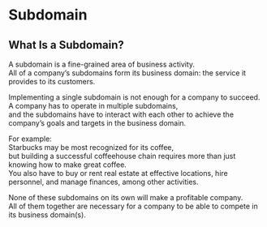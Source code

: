 # Subdomain

## What Is a Subdomain?

A subdomain is a fine-grained area of business activity.  
All of a company’s subdomains form its business domain: the service it provides to its customers.

Implementing a single subdomain is not enough for a company to succeed.  
A company has to operate in multiple subdomains,  
and the subdomains have to interact with each other to achieve the company’s goals and targets in the business domain.

For example:  
Starbucks may be most recognized for its coffee,  
but building a successful coffeehouse chain requires more than just knowing how to make great coffee.  
You also have to buy or rent real estate at effective locations, hire personnel, and manage finances, among other activities.

None of these subdomains on its own will make a profitable company.  
All of them together are necessary for a company to be able to compete in its business domain(s).
